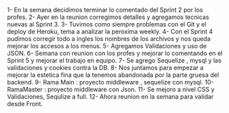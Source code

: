 1- En la semana decidimos terminar lo comentado del Sprint 2 por los profes.
2- Ayer en la reunion corregimos detalles y agregamos tecnicas nuevas al Sprint 3.
3- Tuvimos como siempre problemas con el Git y el deploy de Heroku, tema a analizar la peroxima weekly.
4- Con el Sprint 4 pudimos corregir todo a ingles los nombres de los archivos y nos queda mejorar los accesos a los menus.
5- Agregamos Validaciones y uso de JSON.
6- Semana con reunion con los profes y mejorar lo comentando en el Sprint 5 y mejorar el trabajo en equipo.
7- Se agrego Sequelize , mysql y las validaciones y cookies contra la DB.
8- Nos juntamos para empezar a mejorar la estetica fina que la tenemos abandonada por la parte gruesa del backend.
9- Rama Main : proyecto middleware , sequelize con mysql.
10- RamaMaster : proyecto middleware con Json.
11- Se mejoro a nivel CSS y Validaciones, Sequlize a full.
12- Ahora reunion en la semana para validar desde Front.

